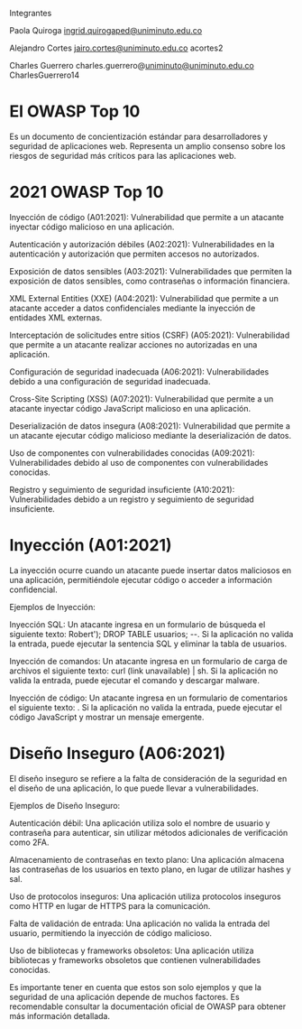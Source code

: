 Integrantes

Paola Quiroga
ingrid.quirogaped@uniminuto.edu.co

Alejandro Cortes
jairo.cortes@uniminuto.edu.co
acortes2

Charles Guerrero
charles.guerrero@uniminuto@uniminuto.edu.co
CharlesGuerrero14

# El OWASP Top 10
Es un documento de concientización estándar para desarrolladores y seguridad de aplicaciones web. Representa un amplio consenso sobre los riesgos de seguridad más críticos para las aplicaciones web.

# 2021 OWASP Top 10
Inyección de código (A01:2021): Vulnerabilidad que permite a un atacante inyectar código malicioso en una aplicación.

Autenticación y autorización débiles (A02:2021): Vulnerabilidades en la autenticación y autorización que permiten accesos no autorizados.

Exposición de datos sensibles (A03:2021): Vulnerabilidades que permiten la exposición de datos sensibles, como contraseñas o información financiera.

XML External Entities (XXE) (A04:2021): Vulnerabilidad que permite a un atacante acceder a datos confidenciales mediante la inyección de entidades XML externas.

Interceptación de solicitudes entre sitios (CSRF) (A05:2021): Vulnerabilidad que permite a un atacante realizar acciones no autorizadas en una aplicación.

Configuración de seguridad inadecuada (A06:2021): Vulnerabilidades debido a una configuración de seguridad inadecuada.

Cross-Site Scripting (XSS) (A07:2021): Vulnerabilidad que permite a un atacante inyectar código JavaScript malicioso en una aplicación.

Deserialización de datos insegura (A08:2021): Vulnerabilidad que permite a un atacante ejecutar código malicioso mediante la deserialización de datos.

Uso de componentes con vulnerabilidades conocidas (A09:2021): Vulnerabilidades debido al uso de componentes con vulnerabilidades conocidas.

Registro y seguimiento de seguridad insuficiente (A10:2021): Vulnerabilidades debido a un registro y seguimiento de seguridad insuficiente.

# Inyección (A01:2021)
La inyección ocurre cuando un atacante puede insertar datos maliciosos en una aplicación, permitiéndole ejecutar código o acceder a información confidencial.

Ejemplos de Inyección:

Inyección SQL: Un atacante ingresa en un formulario de búsqueda el siguiente texto: Robert'); DROP TABLE usuarios; --. Si la aplicación no valida la entrada, puede ejecutar la sentencia SQL y eliminar la tabla de usuarios.

Inyección de comandos: Un atacante ingresa en un formulario de carga de archivos el siguiente texto: curl (link unavailable) | sh. Si la aplicación no valida la entrada, puede ejecutar el comando y descargar malware.

Inyección de código: Un atacante ingresa en un formulario de comentarios el siguiente texto: <script>alert('XSS')</script>. Si la aplicación no valida la entrada, puede ejecutar el código JavaScript y mostrar un mensaje emergente.

# Diseño Inseguro (A06:2021)
El diseño inseguro se refiere a la falta de consideración de la seguridad en el diseño de una aplicación, lo que puede llevar a vulnerabilidades.

Ejemplos de Diseño Inseguro:

Autenticación débil: Una aplicación utiliza solo el nombre de usuario y contraseña para autenticar, sin utilizar métodos adicionales de verificación como 2FA.

Almacenamiento de contraseñas en texto plano: Una aplicación almacena las contraseñas de los usuarios en texto plano, en lugar de utilizar hashes y sal.

Uso de protocolos inseguros: Una aplicación utiliza protocolos inseguros como HTTP en lugar de HTTPS para la comunicación.

Falta de validación de entrada: Una aplicación no valida la entrada del usuario, permitiendo la inyección de código malicioso.

Uso de bibliotecas y frameworks obsoletos: Una aplicación utiliza bibliotecas y frameworks obsoletos que contienen vulnerabilidades conocidas.

Es importante tener en cuenta que estos son solo ejemplos y que la seguridad de una aplicación depende de muchos factores. Es recomendable consultar la documentación oficial de OWASP para obtener más información detallada.
